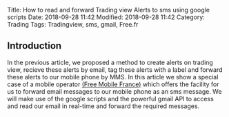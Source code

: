 Title: How to read and forward Trading view Alerts to sms using google scripts
Date: 2018-09-28 11:42
Modified: 2018-09-28 11:42
Category: Trading
Tags: Tradingview, sms, gmail, Free.fr

## **Introduction**
In the previous article, we proposed a method to create alerts on trading view, recieve these alerts by email, tag these alerts with a label and forward these alerts to our mobile phone by MMS. In this article we show a special case of a mobile operator [(Free Mobile France)](http://www.free.fr) which offers the facility for us to forward email messages to our mobile phone as an sms message. We will make use of the google scripts and the powerful gmail API to access and read our email in real-time and forward the required messages.
